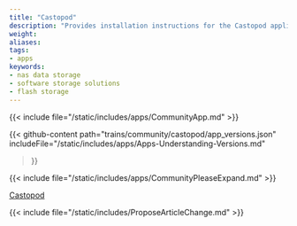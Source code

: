 ```yaml
---
title: "Castopod"
description: "Provides installation instructions for the Castopod application in TrueNAS."
weight: 
aliases:
tags:
- apps
keywords:
- nas data storage
- software storage solutions
- flash storage
---
```


{{< include file="/static/includes/apps/CommunityApp.md" >}}

{{< github-content 
    path="trains/community/castopod/app_versions.json"
	includeFile="/static/includes/apps/Apps-Understanding-Versions.md"
>}}

<!-- Comment out the following line if your suggested changes to this Community app documentation provide a complete installation tutorial. Leave exposed if you are proposing a partial expansion of the content, but further work is needed. -->
{{< include file="/static/includes/apps/CommunityPleaseExpand.md" >}}

<!-- Uncomment the following line if you suspect this Community app documentation is out of date, inaccurate, or needs further improvement -->
<!--{{< include file="/static/includes/apps/CommunityPleaseImprove.md" >}}-->

[Castopod](https://castopod.org) <!-- is a [description of the application] -->

{{< include file="/static/includes/ProposeArticleChange.md" >}}
